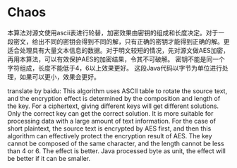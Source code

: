 # Chaos
本算法对源文使用ascii表进行轮替，加密效果由密钥的组成和长度决定。对于一段密文，给出不同的密钥会得到不同的解，只有正确的密钥才能得到正确的解。更适合处理具有大量文本信息的数据。对于明文较短的情况，先对源文做AES加密，再用本算法，可以有效保护AES的加密结果，令其不可破解。
密钥不能是同一个字符组成，长度不能低于4，6以上效果更好。
这段Java代码以字节为单位进行处理，如果可以更小，效果会更好。

translate by baidu:
This algorithm uses ASCII table to rotate the source text, and the encryption effect is determined by the composition and length of the key. For a ciphertext, giving different keys will get different solutions. Only the correct key can get the correct solution. It is more suitable for processing data with a large amount of text information.
For the case of short plaintext, the source text is encrypted by AES first, and then this algorithm can effectively protect the encryption result of AES.
The key cannot be composed of the same character, and the length cannot be less than 4 or 6. The effect is better.
Java processed byte as unit, the effect will be better if it can be smaller.
